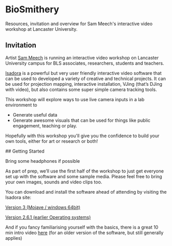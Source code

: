 # BioSmithery

Resources, invitation and overview for Sam Meech's interactive video workshop at Lancaster University.

## Invitation


Artist [Sam Meech](http://smeech.co.uk/) is running an interactive video workshop on Lancaster University campus for BLS associates, researchers, students and teachers.

[Isadora](https://troikatronix.com/) is a powerful but very user friendly interactive video software that can be used to developed a variety of creative and technical projects. It can be used for projection mapping, interactive installation, VJing (that’s DJing with video), but also contains  some super simple camera tracking tools. 

This workshop will explore ways to use live camera inputs in a lab environment to 

 * Generate useful data
 * Generate awesome visuals that can be used for things like public engagement, teaching or play. 
 
Hopefully with this workshop you'll give you the confidence to build your own tools, either for art or research or both!

## Getting Started

Bring some headphones if possible 

As part of prep, we’ll use the first half of the workshop to just get everyone set up with the software and some sample media. Please feel free to bring your own images, sounds and video clips too.

You can download and install the software ahead of attending by visiting the Isadora site:

[Version 3 (Mojave / windows 64bit)](https://troikatronix.com/get-it/)

[Version 2.6.1 (earlier Operating systems)](https://support.troikatronix.com/support/solutions/articles/13000029004-where-can-i-download-older-versions-of-isadora) 

And if you fancy familiarising yourself with the basics, there is a great 10 min intro video [here](https://support.troikatronix.com/support/solutions/articles/13000022367-video-tutorial-1-the-basics) (for an older version of the software, but still generally applies) 

